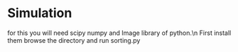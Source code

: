 # Simulation
for this you will need scipy numpy and Image library of python.\n
First install them browse the directory and run sorting.py

